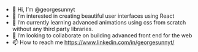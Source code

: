 - 👋 Hi, I’m @georgesunnyt
- 👀 I’m interested in creating beautiful user interfaces using React
- 🌱 I’m currently learning advanced animations using css from scratch without any third party libraries.
- 💞️ I’m looking to collaborate on building advanced front end for the web
- 📫 How to reach me https://www.linkedin.com/in/georgesunnyt/

<!---
georgesunnyt/georgesunnyt is a ✨ special ✨ repository because its `README.md` (this file) appears on your GitHub profile.
You can click the Preview link to take a look at your changes.
--->
